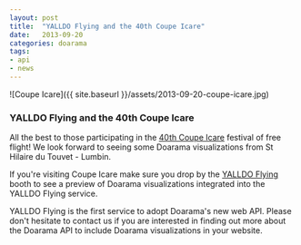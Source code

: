 ```yaml
---
layout: post
title:  "YALLDO Flying and the 40th Coupe Icare"
date:   2013-09-20
categories: doarama
tags:
- api
- news
---
```



![Coupe Icare]({{ site.baseurl }}/assets/2013-09-20-coupe-icare.jpg)

### YALLDO Flying and the 40th Coupe Icare

All the best to those participating in the [40th Coupe Icare](http://www.coupe-icare.org/) festival of free flight!  We look forward to seeing some Doarama visualizations from St Hilaire du Touvet - Lumbin.

If you're visiting Coupe Icare make sure you drop by the [YALLDO Flying](http://www.yalldo.com/) booth to see a preview of Doarama visualizations integrated into the YALLDO Flying service.

YALLDO Flying is the first service to adopt Doarama's new web API.  Please don't hesitate to contact us if you are interested in finding out more about the Doarama API to include Doarama visualizations in your website.


